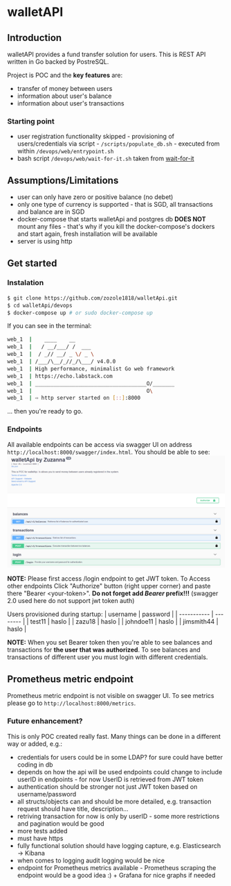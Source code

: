 # walletAPI

## Introduction
walletAPI provides a fund transfer solution for users.
This is REST API written in Go backed by PostreSQL.

Project is POC and the **key features** are:
* transfer of money between users
* information about user's balance
* information about user's transactions

### Starting point
* user registration functionality skipped - provisioning of users/credentials via script - `/scripts/populate_db.sh` - executed from within `/devops/web/entrypoint.sh`
* bash script `/devops/web/wait-for-it.sh` taken from [wait-for-it](https://github.com/vishnubob/wait-for-it)

## Assumptions/Limitations
* user can only have zero or positive balance (no debet)
* only one type of currency is supported - that is SGD, all transactions and balance are in SGD
* docker-compose that starts walletApi and postgres db **DOES NOT** mount any files - that's why if you kill the docker-compose's dockers and start again, fresh installation will be available
* server is using http

## Get started
### Instalation
```bash
$ git clone https://github.com/zozole1818/walletApi.git
$ cd walletApi/devops
$ docker-compose up # or sudo docker-compose up
```

If you can see in the terminal:
```bash
web_1  |    ____    __
web_1  |   / __/___/ /  ___
web_1  |  / _// __/ _ \/ _ \
web_1  | /___/\__/_//_/\___/ v4.0.0
web_1  | High performance, minimalist Go web framework
web_1  | https://echo.labstack.com
web_1  | ____________________________________O/_______
web_1  |                                     O\
web_1  | ⇨ http server started on [::]:8000

```

... then you're ready to go.

### Endpoints
All available endpoints can be access via swagger UI on address `http://localhost:8000/swagger/index.html`.
You should be able to see:
![swagger-api](/pictures/swagger-api.PNG)

**NOTE:** Please first access /login endpoint to get JWT token. To Access other endpoints Click "Authorize" button (right upper corner) and paste there "Bearer \<your-token\>".
**Do not forget add _Bearer_ prefix!!!** (swagger 2.0 used here do not support jwt token auth)

Users provisioned during startup:
| username    | password |
| ----------- | -------- |
| test11      | haslo    |
| zazu18      | haslo    |
| johndoe11   | haslo    |
| jimsmith44  | haslo    |

**NOTE:** When you set Bearer token then you're able to see balances and transactions for **the user that was authorized**. To see balances and transactions of different user you must login with different credentials.

## Prometheus metric endpoint
Prometheus metric endpoint is not visible on swagger UI. To see metrics please go to `http://localhost:8000/metrics`.

### Future enhancement?
This is only POC created really fast. Many things can be done in a different way or added, e.g.:
* credentials for users could be in some LDAP? for sure could have better coding in db
* depends on how the api will be used endpoints could change to include userID in endpoints - for now UserID is retrieved from JWT token
* authentication should be stronger not just JWT token based on username/password
* all structs/objects can and should be more detailed, e.g. transaction request should have title, description...
* retriving transaction for now is only by userID - some more restrictions and pagination would be good
* more tests added
* must have https
* fully functional solution should have logging capture, e.g. Elasticsearch -> Kibana
* when comes to logging audit logging would be nice
* endpoint for Prometheus metrics available - Prometheus scraping the endpoint would be a good idea :) + Grafana for nice graphs if needed
